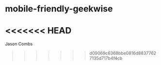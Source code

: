 # mobile-friendly-geekwise
<<<<<<< HEAD
=======

Jason Combs
>>>>>>> d09069c6368bbe0816d88377627135d717b4f4cb
